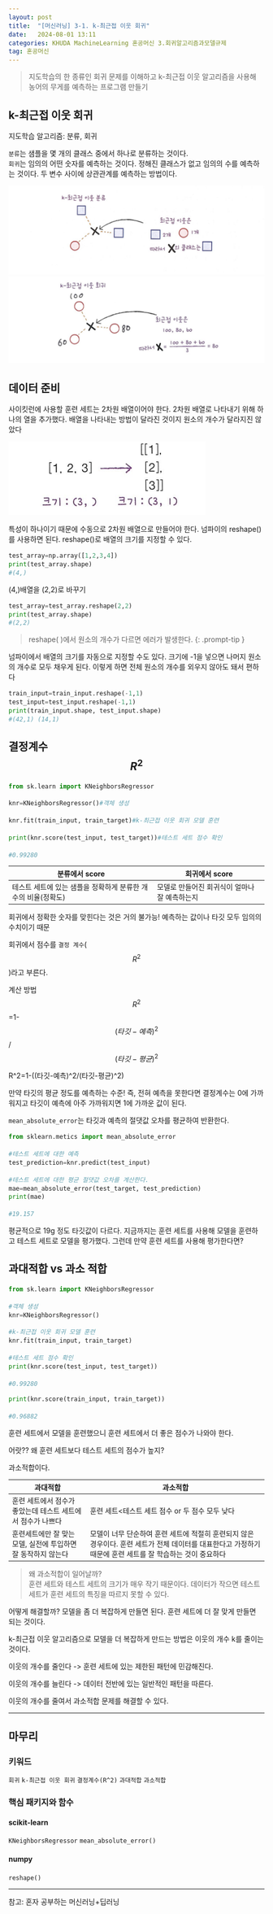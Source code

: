 ```yaml
---
layout: post
title:  "[머신러닝] 3-1. k-최근접 이웃 회귀"
date:   2024-08-01 13:11
categories: KHUDA MachineLearning 혼공머신 3.회귀알고리즘과모델규제
tag: 혼공머신
---
```


> 지도학습의 한 종류인 회귀 문제를 이해하고 k-최근접 이웃 알고리즘을 사용해 농어의 무게를 예측하는 프로그램 만들기

## k-최근접 이웃 회귀

지도학습 알고리즘: 분류, 회귀

`분류`는 샘플을 몇 개의 클래스 중에서 하나로 분류하는 것이다. <br>
`회귀`는 임의의 어떤 숫자를 예측하는 것이다. 정해진 클래스가 없고 임의의 수를 예측하는 것이다. 두 변수 사이에 상관관계를 예측하는 방법이다. 

![alt](/assets/img/3.1분류.png)
![alt](/assets/img/3.1회귀.png)

## 데이터 준비

사이킷런에 사용할 훈련 세트는 2차원 배열이어야 한다. 2차원 배열로 나타내기 위해 하나의 열을 추가했다. 배열을 나타내는 방법이 달라진 것이지 원소의 개수가 달라지진 않았다

![alt](/assets/img/3.1.1차원.png)

특성이 하나이기 때문에 수동으로 2차원 배열으로 만들어야 한다. 넘파이의 reshape()를 사용하면 된다. reshape()로 배열의 크기를 지정할 수 있다.

```python
test_array=np.array([1,2,3,4])
print(test_array.shape)
#(4,)
```
(4,)배열을 (2,2)로 바꾸기
```python
test_array=test_array.reshape(2,2)
print(test_array.shape)
#(2,2)
```

> reshape( )에서 원소의 개수가 다르면 에러가 발생한다. {: .prompt-tip }

넘파이에서 배열의 크기를 자동으로 지정할 수도 있다. 크기에 -1을 넣으면 나머지 원소의 개수로 모두 채우게 된다.
이렇게 하면 전체 원소의 개수를 외우지 않아도 돼서 편하다

```python
train_input=train_input.reshape(-1,1)
test_input=test_input.reshape(-1,1)
print(train_input.shape, test_input.shape)
#(42,1) (14,1)
```

## 결정계수 $$R^2$$


```python
from sk.learn import KNeighborsRegressor

knr=KNeighborsRegressor()#객체 생성

knr.fit(train_input, train_target)#k-최근접 이웃 회귀 모델 훈련

print(knr.score(test_input, test_target))#테스트 세트 점수 확인

#0.99280
```


|분류에서 score|회귀에서 score|
|---|---|
|테스트 세트에 있는 샘플을 정확하게 분류한 개수의 비율(정확도)|모델로 만들어진 회귀식이 얼마나 잘 예측하는지|



회귀에서 정확한 숫자를 맞힌다는 것은 거의 불가능! 예측하는 값이나 타깃 모두 임의의 수치이기 때문

회귀에서 점수를 `결정 계수`($$R^2$$)라고 부른다. 

계산 방법
$$R^2$$ 
=1-$$(타깃-예측)^2$$/$$(타깃-평균)^2$$

R^2=1-((타깃-예측)^2/(타깃-평균)^2)

만약 타깃의 평균 정도를 예측하는 수준! 즉, 전혀 예측을 못한다면 결정계수는 0에 가까워지고 타깃이 예측에 아주 가까워지면 1에 가까운 값이 된다.

`mean_absolute_error`는 타깃과 예측의 절댓값 오차를 평균하여 반환한다.

```python
from sklearn.metics import mean_absolute_error

#테스트 세트에 대한 예측
test_prediction=knr.predict(test_input)

#테스트 세트에 대한 평균 절댓값 오차를 계산한다.
mae=mean_absolute_error(test_target, test_prediction)
print(mae)

#19.157
```

평균적으로 19g 정도 타깃값이 다르다. 지금까지는 훈련 세트를 사용해 모델을 훈련하고 테스트 세트로 모델을 평가했다. 그런데 만약 훈련 세트를 사용해 평가한다면? 

## 과대적합 vs 과소 적합

```python
from sk.learn import KNeighborsRegressor

#객체 생성
knr=KNeighborsRegressor()

#k-최근접 이웃 회귀 모델 훈련
knr.fit(train_input, train_target)

#테스트 세트 점수 확인
print(knr.score(test_input, test_target))

#0.99280
```
```python
print(knr.score(train_input, train_target))

#0.96882
```

훈련 세트에서 모델을 훈련했으니 훈련 세트에서 더 좋은 점수가 나와야 한다. 

어랏?? 왜 훈련 세트보다 테스트 세트의 점수가 높지?

과소적합이다.

|과대적합|과소적합|
|------|---|
|훈련 세트에서 점수가 좋았는데 테스트 세트에서 점수가 나쁘다|훈련 세트<테스트 세트 점수 or 두 점수 모두 낮다|
|훈련세트에만 잘 맞는 모델, 실전에 투입하면 잘 동작하지 않는다|모델이 너무 단순하여 훈련 세트에 적절히 훈련되지 않은 경우이다. 훈련 세트가 전체 데이터를 대표한다고 가정하기 때문에 훈련 세트를 잘 학습하는 것이 중요하다|

> 왜 과소적합이 일어날까?<br>
> 훈련 세트와 테스트 세트의 크기가 매우 작기 때문이다. 데이터가 작으면 테스트 세트가 훈련 세트의 특징을 따르지 못할 수 있다.

어떻게 해결할까? 모델을 좀 더 복잡하게 만들면 된다. 훈련 세트에 더 잘 맞게 만들면 되는 것이다.

k-최근접 이웃 알고리즘으로 모델을 더 복잡하게 만드는 방법은 이웃의 개수 k를 줄이는 것이다. 

이웃의 개수를 줄인다 -> 훈련 세트에 있는 제한된 패턴에 민감해진다. 

이웃의 개수를 늘린다 -> 데이터 전반에 있는 일반적인 패턴을 따른다. 

이웃의 개수를 줄여서 과소적합 문제를 해결할 수 있다. 

---
## 마무리
### 키워드
`회귀`
`k-최근접 이웃 회귀`
`결정계수(R^2)`
`과대적합`
`과소적합`

### 핵심 패키지와 함수
#### scikit-learn
`KNeighborsRegressor`
`mean_absolute_error()`
#### numpy
`reshape()`

---
참고: 
혼자 공부하는 머신러닝+딥러닝